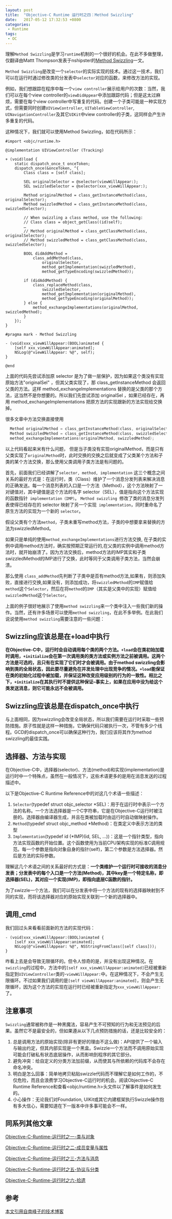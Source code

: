 ```yaml
---
layout: post
title:  "Objective-C Runtime 运行时之四：Method Swizzling"
date:   2017-05-12 17:32:53 +0800
categories:
 - Runtime
tags:
 - OC
---
```





理解`Method Swizzling`是学习`runtime`机制的一个很好的机会。在此不多做整理，仅翻译由Mattt Thompson发表于nshipster的[Method Swizzling](https://nshipster.com/method-swizzling/)一文。

<!--more-->

`Method Swizzling`是改变一个`selector`的实际实现的技术。通过这一技术，我们可以在运行时通过修改类的分发表中`selector`对应的函数，来修改方法的实现。

例如，我们想跟踪在程序中每一个`view controller`展示给用户的次数：当然，我们可以在每个view controller的`viewDidAppear`中添加跟踪代码；但是这太过麻烦，需要在每个view controller中写重复的代码。创建一个子类可能是一种实现方式，但需要同时创建`UIViewController`, `UITableViewController`, `UINavigationController`及其它`UIKit`中view controller的子类，这同样会产生许多重复的代码。

这种情况下，我们就可以使用Method Swizzling，如在代码所示：


	#import <objc/runtime.h>
	
	@implementation UIViewController (Tracking)
	
	+ (void)load {
	    static dispatch_once_t onceToken;
	    dispatch_once(&onceToken, ^{
	        Class class = [self class];
	
	        SEL originalSelector = @selector(viewWillAppear:);
	        SEL swizzledSelector = @selector(xxx_viewWillAppear:);
	
	        Method originalMethod = class_getInstanceMethod(class, originalSelector);
	        Method swizzledMethod = class_getInstanceMethod(class, swizzledSelector);
	
	        // When swizzling a class method, use the following:
	        // Class class = object_getClass((id)self);
	        …
	        // Method originalMethod = class_getClassMethod(class, originalSelector);
	        // Method swizzledMethod = class_getClassMethod(class, swizzledSelector);
	
	        BOOL didAddMethod =
	            class_addMethod(class,
	                originalSelector,
	                method_getImplementation(swizzledMethod),
	                method_getTypeEncoding(swizzledMethod));
	
	        if (didAddMethod) {
	            class_replaceMethod(class,
	                swizzledSelector,
	                method_getImplementation(originalMethod),
	                method_getTypeEncoding(originalMethod));
	        } else {
	            method_exchangeImplementations(originalMethod, swizzledMethod);
	        }
	    });
	}
	
	#pragma mark - Method Swizzling
	
	- (void)xxx_viewWillAppear:(BOOL)animated {
	    [self xxx_viewWillAppear:animated];
	    NSLog(@"viewWillAppear: %@", self);
	}
	
	@end

上面的代码先尝试添加原 selector 是为了做一层保护，因为如果这个类没有实现原始方法"originalSel" ，但其父类实现了，那 class_getInstanceMethod 会返回父类的方法。这样 method_exchangeImplementations 替换的是父类的那个方法，这当然不是你想要的。所以我们先尝试添加 originalSel ，如果已经存在，再用 method_exchangeImplementations 把原方法的实现跟新的方法实现给交换掉。

很多文章中方法交换直接使用

```objective-c
  Method originalMethod = class_getInstanceMethod(class, originalSelector);
  Method swizzledMethod = class_getInstanceMethod(class, swizzledSelector);    
  method_exchangeImplementations(originalMethod, swizzledMethod);
```

以上代码看起来米有什么问题， 但是当子类没有实现originalMethod，而是只有父类实现了`originalMethod`时，此时交换的交换之后就变成了父类某个方法和子类的某个方法交换，那么使用父类调用子类方法是有问题的。

首先，前面我们已经讲解了`selector, method, implementation` 这三个概念之间关系的最好方式是：在运行时，类（Class）维护了一个消息分发列表来解决消息的正确发送。每一个消息列表的入口是一个方法（Method），这个方法映射了一对键值对，其中键值是这个方法的名字 selector（SEL），值是指向这个方法实现的函数指针` implementation（IMP）`。 `Method swizzling `修改了类的消息分发列表使得已经存在的 selector 映射了另一个实现` implementation`，同时重命名了原生方法的实现为一个新的 `selector`。

假设父类有个方法`method`，子类未重写method方法，子类的中想要拿来替换的方法为swizzledMethod。

如果只是单纯的使用`method_exchangeImplementations`进行方法交换, 在子类的实例中调用method方法时，确实按预期正常运行的,在父类的实例中调用method方法时，就开始崩溃了。因为方法交换后，method方法的IMP其实和子类swizzledMethod的IMP进行了交换，此时等同于父类调用子类方法，当然会崩溃。

那么使用 `class_addMethod`先判断了子类中是否有method方法,如果有，则添加失败，直接进行交换,如果没有，则添加成功，将`swizzledMethod`的`IMP`赋值给`method`这个`Selector`，然后在将`method`的`IMP`（其实是父类中的实现）赋值给`swizzledMethod`这个`Selector`。

上面的例子很好地展示了使用`method swizzling`来一个类中注入一些我们新的操作。当然，还有许多场景可以使用`method swizzling`，在此不多举例。在此我们说说使用`method swizzling`需要注意的一些问题：

## Swizzling应该总是在+load中执行

**在Objective-C中，运行时会自动调用每个类的两个方法。`+load`会在类初始加载时调用，`+initialize`会在第一次调用类的类方法或实例方法之前被调用。这两个方法是可选的，且只有在实现了它们时才会被调用。由于method swizzling会影响到类的全局状态，因此要尽量避免在并发处理中出现竞争的情况。`+load`能保证在类的初始化过程中被加载，并保证这种改变应用级别的行为的一致性。相比之下，`+initialize`在其执行时不提供这种保证–事实上，如果在应用中没为给这个类发送消息，则它可能永远不会被调用。**

## Swizzling应该总是在dispatch_once中执行

与上面相同，因为swizzling会改变全局状态，所以我们需要在运行时采取一些预防措施。原子性就是这样一种措施，它确保代码只被执行一次，不管有多少个线程。GCD的dispatch_once可以确保这种行为，我们应该将其作为method swizzling的最佳实践。

## 选择器、方法与实现

在Objective-C中，选择器(selector)、方法(method)和实现(implementation)是运行时中一个特殊点，虽然在一般情况下，这些术语更多的是用在消息发送的过程描述中。

以下是Objective-C Runtime Reference中的对这几个术语一些描述：

1. `Selector`(typedef struct objc_selector *SEL)：用于在运行时中表示一个方法的名称。一个方法选择器是一个C字符串，它是在Objective-C运行时被注册的。选择器由编译器生成，并且在类被加载时由运行时自动做映射操作。
2. `Method`(typedef struct objc_method *Method)：在类定义中表示方法的类型
3. `Implementation`(typedef id (*IMP)(id, SEL, ...))：这是一个指针类型，指向方法实现函数的开始位置。这个函数使用为当前CPU架构实现的标准C调用规范。每一个参数是指向对象自身的指针(self)，第二个参数是方法选择器。然后是方法的实际参数。


理解这几个术语之间的关系最好的方式是：**一个类维护一个运行时可接收的消息分发表；分发表中的每个入口是一个方法(Method)，其中key是一个特定名称，即选择器(SEL)，其对应一个实现(IMP)，即指向底层C函数的指针。**

为了swizzle一个方法，我们可以在分发表中将一个方法的现有的选择器映射到不同的实现，而将该选择器对应的原始实现关联到一个新的选择器中。

## 调用_cmd

我们回过头来看看前面新的方法的实现代码：


	- (void)xxx_viewWillAppear:(BOOL)animated {
	    [self xxx_viewWillAppear:animated];
	    NSLog(@"viewWillAppear: %@", NSStringFromClass([self class]));
	}

咋看上去是会导致无限循环的。但令人惊奇的是，并没有出现这种情况。在`swizzling`的过程中，方法中的`[self xxx_viewWillAppear:animated]`已经被重新指定到`UIViewController`类的-`viewWillAppear:`中。在这种情况下，不会产生无限循环。不过如果我们调用的是`[self viewWillAppear:animated]`，则会产生无限循环，因为这个方法的实现在运行时已经被重新指定为`xxx_viewWillAppear:`了。

## 注意事项

`Swizzling`通常被称作是一种黑魔法，容易产生不可预知的行为和无法预见的后果。虽然它不是最安全的，但如果遵从以下几点预防措施的话，还是比较安全的：

1. 总是调用方法的原始实现(除非有更好的理由不这么做)：API提供了一个输入与输出约定，但其内部实现是一个黑盒。Swizzle一个方法而不调用原始实现可能会打破私有状态底层操作，从而影响到程序的其它部分。
2. 避免冲突：给自定义的分类方法加前缀，从而使其与所依赖的代码库不会存在命名冲突。
3. 明白是怎么回事：简单地拷贝粘贴swizzle代码而不理解它是如何工作的，不仅危险，而且会浪费学习Objective-C运行时的机会。阅读Objective-C Runtime Reference和查看<objc/runtime.h>头文件以了解事件是如何发生的。
4. 小心操作：无论我们对Foundation, UIKit或其它内建框架执行Swizzle操作抱有多大信心，需要知道在下一版本中许多事可能会不一样。

## 同系列其他文章

[Objective-C-Runtime-运行时之一-类与对象](https://heron-newland.github.io/runtime/2017/05/09/Objective-C-Runtime-运行时之一-类与对象/)

[Objective-C-Runtime-运行时之二-成员变量与属性](https://heron-newland.github.io/runtime/2017/05/10/Objective-C-Runtime-运行时之二-成员变量与属性/)

[Objective-C-Runtime-运行时之三-方法与消息](https://heron-newland.github.io/runtime/2017/05/11/Objective-C-Runtime-运行时之三-方法与消息/)

[Objective-C-Runtime-运行时之五-协议与分类](https://heron-newland.github.io/runtime/2017/05/13/Objective-C-Runtime-运行时之五-协议与分类/)

[Objective-C-Runtime-运行时之六-拾遗](https://heron-newland.github.io/runtime/2017/05/14/Objective-C-Runtime-运行时之六-拾遗/)

## 参考

[本文引用自南峰子的技术博客](http://southpeak.github.io/2014/11/03/objective-c-runtime-4/)